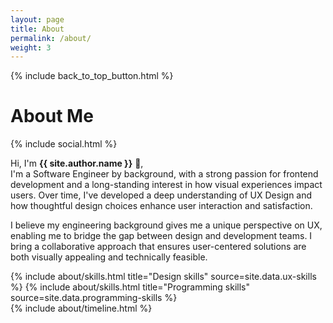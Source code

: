 ```yaml
---
layout: page
title: About
permalink: /about/
weight: 3
---
```


{% include back_to_top_button.html %}

<div class="row row-cols-2 justify-content-between align-items-center mb-3 mt-5">
    <h1 class="col"><b> About Me </b></h1>
    <div class="col w-auto">
        {% include social.html %}
    </div>
</div>


Hi, I'm **{{ site.author.name }}** :wave:,<br>
I'm a Software Engineer by background, with a strong passion for frontend development and a long-standing interest in how visual experiences impact users. Over time, I've developed a deep understanding of UX Design and how thoughtful design choices enhance user interaction and satisfaction.

I believe my engineering background gives me a unique perspective on UX, enabling me to bridge the gap between design and development teams. I bring a collaborative approach that ensures user-centered solutions are both visually appealing and technically feasible.

<div class="row">
{% include about/skills.html title="Design skills" source=site.data.ux-skills %}
{% include about/skills.html title="Programming skills" source=site.data.programming-skills %}
</div>

<div class="row">
{% include about/timeline.html %}
</div>